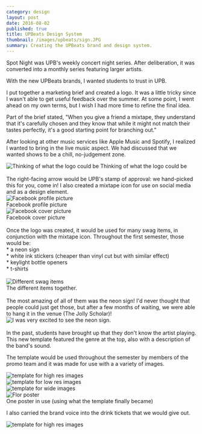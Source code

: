 ```yaml
---
category: design
layout: post
date: 2016-08-02
published: true
title: UPBeats Design System
thumbnail: /images/upbeats/sign.JPG
summary: Creating the UPBeats brand and design system.
---
```

Spot Night was UPB's weekly concert night series. After deliberation, it was converted into a monthly series featuring larger artists.

With the new UPBeats brands, I wanted students to trust in UPB.

I put together a marketing brief and created a logo. It was a little tricky since I wasn't able to get useful feedback over the summer. At some point, I went ahead on my own terms, but I wish I had more time to refine the final idea.

Part of the brief stated, 
<quote> "When you give a friend a mixtape, they understand that it's carefully chosen and they know that while it might not match their tastes perfectly, it's a good starting point for branching out." </quote>

After looking at other music services like Apple Music and Spotify, I realized I wanted to bring in the live music aspect. We had discussed that we wanted shows to be a chill, no-judgement zone.

<div class= "post-image">
<img alt ="Thinking of what the logo could be" src= "/images/upbeats/logo-ideation.JPG"> Thinking of what the logo could be<br/>
</div>
<br/>
The right-facing arrow would be UPB's stamp of approval: we hand-picked this for you, come in! I also created a mixtape icon for use on social media and as a design element.

<div class= "post-image">
<img alt ="Facebook profile picture" src= "/images/upbeats/fb-1.png"> <br/> Facebook profile picture
</div>

<div class= "post-image">
<img alt ="Facebook cover picture" src= "/images/upbeats/fb-2.png"> <br/> Facebook cover picture
</div>
<br/>
Once the logo was created, it would be used for many swag items, in conjunction with the mixtape icon. Throughout the first semester, those would be: <br/>
* a neon sign <br/>
* white ink stickers (cheaper than vinyl cut but with similar effect) <br/>
* keylight bottle openers <br/>
* t-shirts <br/>
<br/>
<div class= "post-image">
<img alt ="Different swag items" src= "/images/upbeats/flatlay.JPG"> <br/> The different items together.
</div>
<br/>
The most amazing of all of them was the neon sign! I'd never thought that people could just get those, but after a few months of waiting, we were able to hang it in the venue (The Jolly Scholar)!

<div class= "post-image">
<img alt ="I was very excited to see the neon sign." src= "/images/upbeats/me-sign.jpeg"> <br/>
</div>
<br/>
In the past, students have brought up that they don't know the artist playing. This new template featured the genre at the top, also with a description of the band's sound. 

The template would be used throughout the semester by members of the promo team and it was made for use with a a variety of images.

<div class= "cover">
<img alt ="template for high res images" src= "/images/upbeats/upbeats_template-03.png"/> <br/>
</div><!--
--><div class = "cover">
<img alt ="template for low res images" src= "/images/upbeats/upbeats_template_low_res-03.png"/> <br/>
</div><!--
--><div class = "cover">
<img alt ="template for wide images" src= "/images/upbeats/upbeats_template_long-04.png"/> <br/>
</div><!--
--><div class = "cover">
<img alt ="Flor poster" src= "/images/upbeats/flor.png"/> <br/>
</div>
One poster in use (using what the template finally became)
<br/>

I also carried the brand voice into the drink tickets that we would give out.

<div class= "post-image">
<img alt ="template for high res images" src= "/images/upbeats/drink-tickets.jpg"/> <br/>
</div>